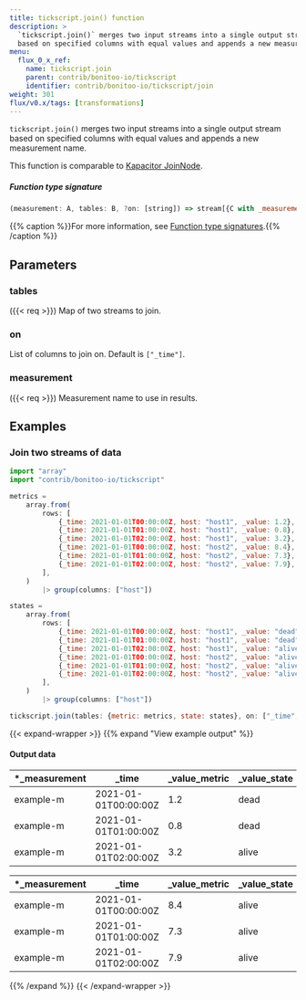 ```yaml
---
title: tickscript.join() function
description: >
  `tickscript.join()` merges two input streams into a single output stream
  based on specified columns with equal values and appends a new measurement name.
menu:
  flux_0_x_ref:
    name: tickscript.join
    parent: contrib/bonitoo-io/tickscript
    identifier: contrib/bonitoo-io/tickscript/join
weight: 301
flux/v0.x/tags: [transformations]
---
```


<!------------------------------------------------------------------------------

IMPORTANT: This page was generated from comments in the Flux source code. Any
edits made directly to this page will be overwritten the next time the
documentation is generated. 

To make updates to this documentation, update the function comments above the
function definition in the Flux source code:

https://github.com/influxdata/flux/blob/master/stdlib/contrib/bonitoo-io/tickscript/tickscript.flux#L482-L486

Contributing to Flux: https://github.com/influxdata/flux#contributing
Fluxdoc syntax: https://github.com/influxdata/flux/blob/master/docs/fluxdoc.md

------------------------------------------------------------------------------->

`tickscript.join()` merges two input streams into a single output stream
based on specified columns with equal values and appends a new measurement name.

This function is comparable to [Kapacitor JoinNode](https://docs.influxdata.com/kapacitor/latest/nodes/join_node/).

##### Function type signature

```js
(measurement: A, tables: B, ?on: [string]) => stream[{C with _measurement: A}] where B: Record, C: Record
```

{{% caption %}}For more information, see [Function type signatures](/flux/v0.x/function-type-signatures/).{{% /caption %}}

## Parameters

### tables
({{< req >}})
Map of two streams to join.



### on

List of columns to join on. Default is `["_time"]`.



### measurement
({{< req >}})
Measurement name to use in results.




## Examples

### Join two streams of data

```js
import "array"
import "contrib/bonitoo-io/tickscript"

metrics =
    array.from(
        rows: [
            {_time: 2021-01-01T00:00:00Z, host: "host1", _value: 1.2},
            {_time: 2021-01-01T01:00:00Z, host: "host1", _value: 0.8},
            {_time: 2021-01-01T02:00:00Z, host: "host1", _value: 3.2},
            {_time: 2021-01-01T00:00:00Z, host: "host2", _value: 8.4},
            {_time: 2021-01-01T01:00:00Z, host: "host2", _value: 7.3},
            {_time: 2021-01-01T02:00:00Z, host: "host2", _value: 7.9},
        ],
    )
        |> group(columns: ["host"])

states =
    array.from(
        rows: [
            {_time: 2021-01-01T00:00:00Z, host: "host1", _value: "dead"},
            {_time: 2021-01-01T01:00:00Z, host: "host1", _value: "dead"},
            {_time: 2021-01-01T02:00:00Z, host: "host1", _value: "alive"},
            {_time: 2021-01-01T00:00:00Z, host: "host2", _value: "alive"},
            {_time: 2021-01-01T01:00:00Z, host: "host2", _value: "alive"},
            {_time: 2021-01-01T02:00:00Z, host: "host2", _value: "alive"},
        ],
    )
        |> group(columns: ["host"])

tickscript.join(tables: {metric: metrics, state: states}, on: ["_time", "host"], measurement: "example-m")
```

{{< expand-wrapper >}}
{{% expand "View example output" %}}

#### Output data

| *_measurement | _time                | _value_metric  | _value_state  | *host |
| ------------- | -------------------- | -------------- | ------------- | ----- |
| example-m     | 2021-01-01T00:00:00Z | 1.2            | dead          | host1 |
| example-m     | 2021-01-01T01:00:00Z | 0.8            | dead          | host1 |
| example-m     | 2021-01-01T02:00:00Z | 3.2            | alive         | host1 |

| *_measurement | _time                | _value_metric  | _value_state  | *host |
| ------------- | -------------------- | -------------- | ------------- | ----- |
| example-m     | 2021-01-01T00:00:00Z | 8.4            | alive         | host2 |
| example-m     | 2021-01-01T01:00:00Z | 7.3            | alive         | host2 |
| example-m     | 2021-01-01T02:00:00Z | 7.9            | alive         | host2 |

{{% /expand %}}
{{< /expand-wrapper >}}
